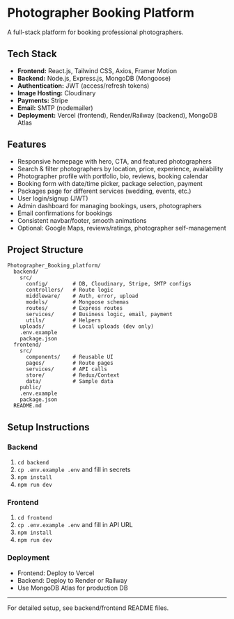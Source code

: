 # Photographer Booking Platform

A full-stack platform for booking professional photographers.

## Tech Stack
- **Frontend:** React.js, Tailwind CSS, Axios, Framer Motion
- **Backend:** Node.js, Express.js, MongoDB (Mongoose)
- **Authentication:** JWT (access/refresh tokens)
- **Image Hosting:** Cloudinary
- **Payments:** Stripe
- **Email:** SMTP (nodemailer)
- **Deployment:** Vercel (frontend), Render/Railway (backend), MongoDB Atlas

## Features
- Responsive homepage with hero, CTA, and featured photographers
- Search & filter photographers by location, price, experience, availability
- Photographer profile with portfolio, bio, reviews, booking calendar
- Booking form with date/time picker, package selection, payment
- Packages page for different services (wedding, events, etc.)
- User login/signup (JWT)
- Admin dashboard for managing bookings, users, photographers
- Email confirmations for bookings
- Consistent navbar/footer, smooth animations
- Optional: Google Maps, reviews/ratings, photographer self-management

## Project Structure
```
Photographer_Booking_platform/
  backend/
    src/
      config/        # DB, Cloudinary, Stripe, SMTP configs
      controllers/   # Route logic
      middleware/    # Auth, error, upload
      models/        # Mongoose schemas
      routes/        # Express routes
      services/      # Business logic, email, payment
      utils/         # Helpers
    uploads/         # Local uploads (dev only)
    .env.example
    package.json
  frontend/
    src/
      components/    # Reusable UI
      pages/         # Route pages
      services/      # API calls
      store/         # Redux/Context
      data/          # Sample data
    public/
    .env.example
    package.json
  README.md
```

## Setup Instructions

### Backend
1. `cd backend`
2. `cp .env.example .env` and fill in secrets
3. `npm install`
4. `npm run dev`

### Frontend
1. `cd frontend`
2. `cp .env.example .env` and fill in API URL
3. `npm install`
4. `npm run dev`

### Deployment
- Frontend: Deploy to Vercel
- Backend: Deploy to Render or Railway
- Use MongoDB Atlas for production DB

---

For detailed setup, see backend/frontend README files. 
